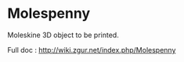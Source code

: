 Molespenny
==========

Moleskine 3D object to be printed.

Full doc : http://wiki.zgur.net/index.php/Molespenny
